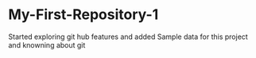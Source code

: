 # My-First-Repository-1
Started exploring git hub features and 
added Sample data for this project and knowning about git
